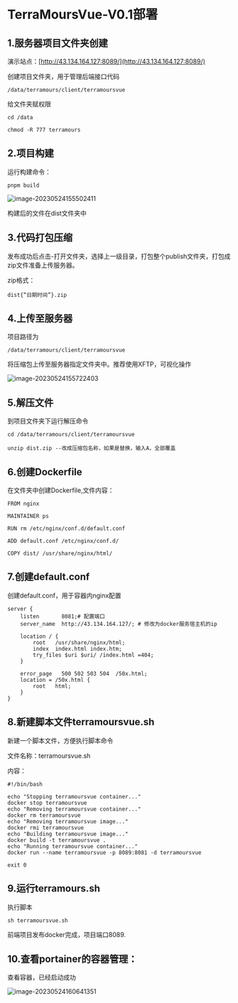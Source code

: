 # TerraMoursVue-V0.1部署
## 1.服务器项目文件夹创建
演示站点：[http://43.134.164.127:8089/](http://43.134.164.127:8089/)

创建项目文件夹，用于管理后端接口代码

```
/data/terramours/client/terramoursvue
```

给文件夹赋权限

```shell
cd /data
```

```shell
chmod -R 777 terramours
```

## 2.项目构建

运行构建命令：

```shell
pnpm build
```



![image-20230524155502411](https://www.raokun.top/upload/2023/05/image-20230524155502411.png)

构建后的文件在dist文件夹中

## 3.代码打包压缩

发布成功后点击-打开文件夹，选择上一级目录，打包整个publish文件夹，打包成zip文件准备上传服务器。

zip格式：

```
dist{“日期时间”}.zip
```

## 4.上传至服务器

项目路径为

```
/data/terramours/client/terramoursvue
```

将压缩包上传至服务器指定文件夹中。推荐使用XFTP，可视化操作

![image-20230524155722403](https://www.raokun.top/upload/2023/05/image-20230524155722403.png)

## 5.解压文件

到项目文件夹下运行解压命令

```shell
cd /data/terramours/client/terramoursvue
```

```shell
unzip dist.zip --改成压缩包名称，如果是替换，输入A，全部覆盖
```

## 6.创建Dockerfile

在文件夹中创建Dockerfile,文件内容：

```
FROM nginx
  
MAINTAINER ps
 
RUN rm /etc/nginx/conf.d/default.conf  
 
ADD default.conf /etc/nginx/conf.d/ 
 
COPY dist/ /usr/share/nginx/html/
```

## 7.创建default.conf

创建default.conf，用于容器内nginx配置

```
server {
    listen       8081;# 配置端口
    server_name  http://43.134.164.127/; # 修改为docker服务宿主机的ip
 
    location / {
        root   /usr/share/nginx/html;
        index  index.html index.htm;
        try_files $uri $uri/ /index.html =404;
    }
 
    error_page   500 502 503 504  /50x.html;
    location = /50x.html {
        root   html;
    }
}
```

## 8.新建脚本文件terramoursvue.sh

新建一个脚本文件，方便执行脚本命令

文件名称：terramoursvue.sh

内容：

```
#!/bin/bash

echo "Stopping terramoursvue container..."
docker stop terramoursvue
echo "Removing terramoursvue container..."
docker rm terramoursvue
echo "Removing terramoursvue image..."
docker rmi terramoursvue
echo "Building terramoursvue image..."
docker build -t terramoursvue .
echo "Running terramoursvue container..."
docker run --name terramoursvue -p 8089:8081 -d terramoursvue

exit 0

```

## 

## 9.运行terramours.sh

执行脚本

```shell
sh terramoursvue.sh
```



前端项目发布docker完成，项目端口8089.

## 10.查看portainer的容器管理：

查看容器，已经启动成功

![image-20230524160641351](https://www.raokun.top/upload/2023/05/image-20230524160641351.png)


